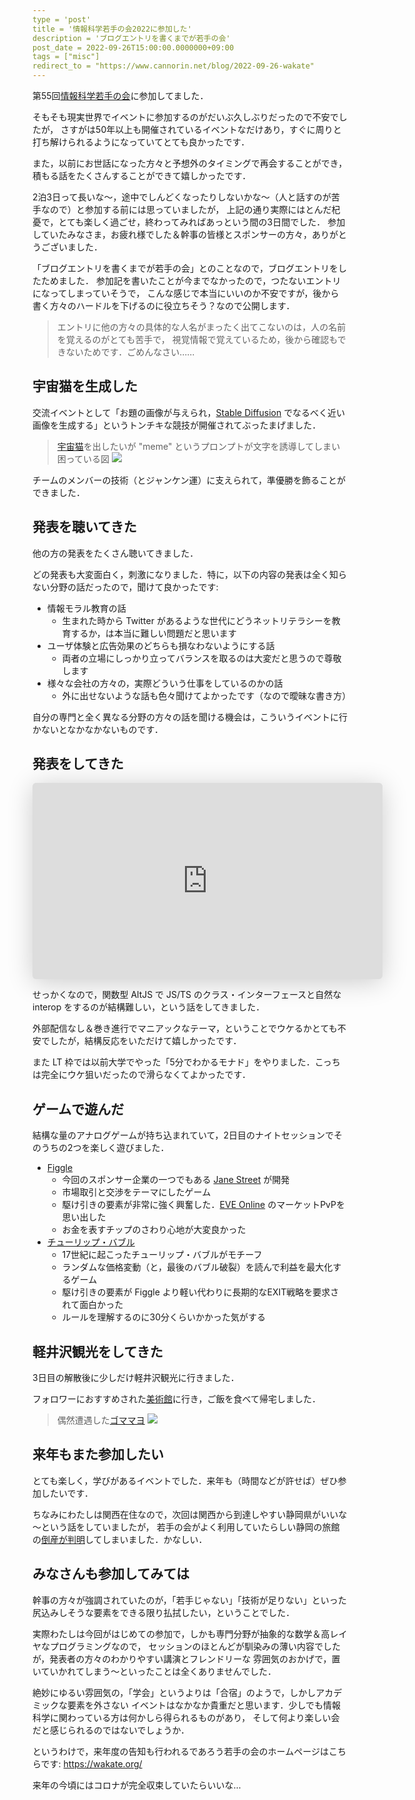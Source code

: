 ```yaml
---
type = 'post'
title = '情報科学若手の会2022に参加した'
description = 'ブログエントリを書くまでが若手の会'
post_date = 2022-09-26T15:00:00.0000000+09:00
tags = ["misc"]
redirect_to = "https://www.cannorin.net/blog/2022-09-26-wakate"
---
```


第55回[情報科学若手の会](https://wakate.org/)に参加してました．

そもそも現実世界でイベントに参加するのがだいぶ久しぶりだったので不安でしたが，
さすがは50年以上も開催されているイベントなだけあり，すぐに周りと打ち解けられるようになっていてとても良かったです．

また，以前にお世話になった方々と予想外のタイミングで再会することができ，
積もる話をたくさんすることができて嬉しかったです．

2泊3日って長いな～，途中でしんどくなったりしないかな～（人と話すのが苦手なので）と参加する前には思っていましたが，
上記の通り実際にはとんだ杞憂で，とても楽しく過ごせ，終わってみればあっという間の3日間でした．
参加していたみなさま，お疲れ様でした＆幹事の皆様とスポンサーの方々，ありがとうございました．

「ブログエントリを書くまでが若手の会」とのことなので，ブログエントリをしたためました．
参加記を書いたことが今までなかったので，つたないエントリになってしまっていそうで，
こんな感じで本当にいいのか不安ですが，後から書く方々のハードルを下げるのに役立ちそう？なので公開します．

> エントリに他の方々の具体的な人名がまったく出てこないのは，人の名前を覚えるのがとても苦手で，
> 視覚情報で覚えているため，後から確認もできないためです．ごめんなさい……

## 宇宙猫を生成した

交流イベントとして「お題の画像が与えられ，[Stable Diffusion](https://github.com/CompVis/stable-diffusion) でなるべく近い画像を生成する」というトンチキな競技が開催されてぶったまげました．

> [宇宙猫](https://dic.nicovideo.jp/a/%E5%AE%87%E5%AE%99%E7%8C%AB)を出したいが "meme" というプロンプトが文字を誘導してしまい困っている図
![](https://imgur.com/Lunk1HS.png)

チームのメンバーの技術（とジャンケン運）に支えられて，準優勝を飾ることができました．

## 発表を聴いてきた

他の方の発表をたくさん聴いてきました．

どの発表も大変面白く，刺激になりました．特に，以下の内容の発表は全く知らない分野の話だったので，聞けて良かったです:

* 情報モラル教育の話
  - 生まれた時から Twitter があるような世代にどうネットリテラシーを教育するか，は本当に難しい問題だと思います
* ユーザ体験と広告効果のどちらも損なわないようにする話
  - 両者の立場にしっかり立ってバランスを取るのは大変だと思うので尊敬します
* 様々な会社の方々の，実際どういう仕事をしているのかの話
  - 外に出せないような話も色々聞けてよかったです（なので曖昧な書き方）

自分の専門と全く異なる分野の方々の話を聞ける機会は，こういうイベントに行かないとなかなかないものです．

## 発表をしてきた

<iframe class="speakerdeck-iframe" style="border: 0px none; background: rgba(0, 0, 0, 0.1) padding-box; margin: 0px; padding: 0px; border-radius: 6px; box-shadow: rgba(0, 0, 0, 0.2) 0px 5px 40px; width: 560px; height: 314px;" src="https://speakerdeck.com/player/bd4469787fcd46a787ca7f21e93f4b4f?slide=1" title="AltJS を作るなら型変換を入れた方がいい" allowfullscreen="true" mozallowfullscreen="true" webkitallowfullscreen="true" data-ratio="1.78343949044586" frameborder="0"></iframe>

せっかくなので，関数型 AltJS で JS/TS のクラス・インターフェースと自然な interop をするのが結構難しい，という話をしてきました．

外部配信なし＆巻き進行でマニアックなテーマ，ということでウケるかとても不安でしたが，結構反応をいただけて嬉しかったです．

また LT 枠では以前大学でやった「5分でわかるモナド」をやりました．こっちは完全にウケ狙いだったので滑らなくてよかったです．

## ゲームで遊んだ

結構な量のアナログゲームが持ち込まれていて，2日目のナイトセッションでそのうちの2つを楽しく遊びました．

* [Figgle](https://figgie.com/)
  - 今回のスポンサー企業の一つでもある [Jane Street](https://www.janestreet.com/) が開発
  - 市場取引と交渉をテーマにしたゲーム
  - 駆け引きの要素が非常に強く興奮した．[EVE Online](https://www.eveonline.com/) のマーケットPvPを思い出した
  - お金を表すチップのさわり心地が大変良かった
* [チューリップ・バブル](https://gamemarket.jp/game/211)
  - 17世紀に起こったチューリップ・バブルがモチーフ
  - ランダムな価格変動（と，最後のバブル破裂）を読んで利益を最大化するゲーム
  - 駆け引きの要素が Figgle より軽い代わりに長期的なEXIT戦略を要求されて面白かった
  - ルールを理解するのに30分くらいかかった気がする

## 軽井沢観光をしてきた

3日目の解散後に少しだけ軽井沢観光に行きました．

フォロワーにおすすめされた[美術館](https://www.senju-museum.jp/)に行き，ご飯を食べて帰宅しました．

> 偶然遭遇した[ゴママヨ](https://thinaticsystem.com/glossary/gomamayo)
![](https://imgur.com/MoncmAx.jpg)

## 来年もまた参加したい

とても楽しく，学びがあるイベントでした．来年も（時間などが許せば）ぜひ参加したいです．

ちなみにわたしは関西在住なので，次回は関西から到達しやすい静岡県がいいな～という話をしていましたが，
若手の会がよく利用していたらしい静岡の旅館の[倒産が判明](https://www.ryoko-net.co.jp/?p=107169)してしまいました．かなしい．

## みなさんも参加してみては

幹事の方々が強調されていたのが，「若手じゃない」「技術が足りない」といった尻込みしそうな要素をできる限り払拭したい，ということでした．

実際わたしは今回がはじめての参加で，しかも専門分野が抽象的な数学＆高レイヤなプログラミングなので，
セッションのほとんどが馴染みの薄い内容でしたが，発表者の方々のわかりやすい講演とフレンドリーな
雰囲気のおかげで，置いていかれてしまう～といったことは全くありませんでした．

絶妙にゆるい雰囲気の，「学会」というよりは「合宿」のようで，しかしアカデミックな要素を外さない
イベントはなかなか貴重だと思います．少しでも情報科学に関わっている方は何かしら得られるものがあり，
そして何より楽しい会だと感じられるのではないでしょうか．

というわけで，来年度の告知も行われるであろう若手の会のホームページはこちらです: https://wakate.org/

来年の今頃にはコロナが完全収束していたらいいな…
